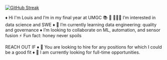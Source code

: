 [![GitHub Streak](https://streak-stats.demolab.com/?user=LMamon)](https://git.io/streak-stats)

♦	Hi I'm Louis and I’m in my final year at UMGC 📚
	👨🏾‍💻 I’m interested in data science and SWE
♦	🌱 I’m currently learning data engineering: quality and governance
♦	I’m looking to collaborate on ML, automation, and sensor fusion
	⚡ Fun fact: honey never spoils
 
REACH OUT IF
♦	💬 You are looking to hire for any positions for which I could be a good fit
♦	🍎 I am currently looking for full-time opportunities.


<!---
LMamon/LMamon is a ✨ special ✨ repository because its `README.md` (this file) appears on your GitHub profile.
You can click the Preview link to take a look at your changes.
--->
